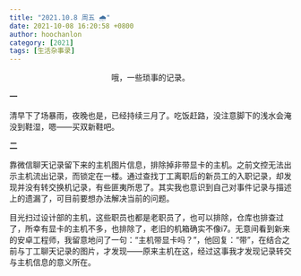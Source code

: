 ```yaml
---
title: "2021.10.8 周五 🌧️"
date: 2021-10-08 16:20:58 +0800
author: hoochanlon
category: [2021]
tags: [生活杂事录]
---
```


<p style="text-align:center">哦，一些琐事的记录。</p> <!-- more -->

**一**

清早下了场暴雨，夜晚也是，已经持续三月了。吃饭赶路，没注意脚下的浅水会淹没到鞋湿，嗯——买双新鞋吧。

**二**

靠微信聊天记录留下来的主机图片信息，排除掉非带显卡的主机。之前文控无法出示主机流出记录，而锁定在一楼。通过查找丁工离职后的新员工的入职记录，却发现并没有转交换机记录，有些匪夷所思了。其实我也意识到自己对事件记录与描述上的遗漏了，可目前要想办法解决当前的问题。

目光扫过设计部的主机，这些职员也都是老职员了，也可以排除，仓库也排查过了，所幸有显卡的主机不多，也排除了，老旧的机箱确实不像i7。无意间看到新来的安卓工程师，我留意地问了一句：“主机带显卡吗？”，他回复：“带”，在结合之前与丁工聊天记录的图片，才发现——原来主机在这，经过这事我才发现记录转交与主机信息的意义所在。

